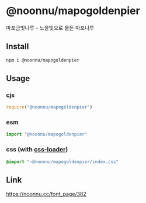 # @noonnu/mapogoldenpier
마포금빛나루 - 노을빛으로 물든 마포나루

## Install
```sh
npm i @noonnu/mapogoldenpier
```
## Usage
### cjs
```js
require("@noonnu/mapogoldenpier")
```
### esm
```js
import "@noonnu/mapogoldenpier"
```
### css (with [css-loader](https://github.com/webpack-contrib/css-loader))
```css
@import "~@noonnu/mapogoldenpier/index.css"
```

## Link
https://noonnu.cc/font_page/382